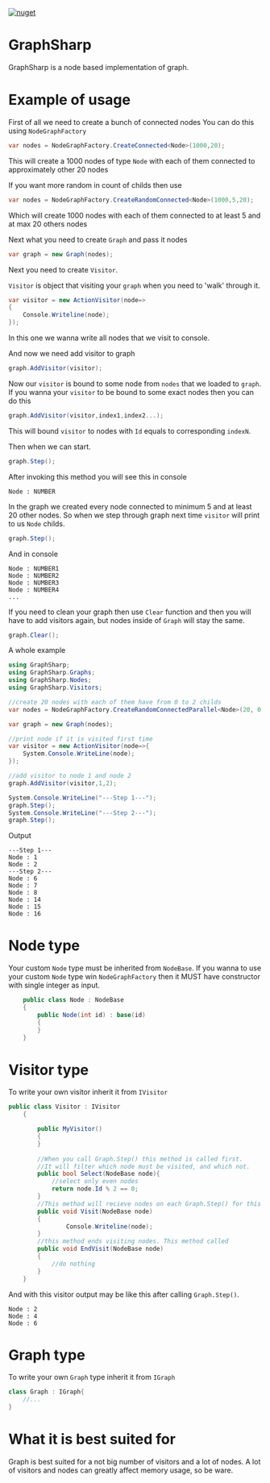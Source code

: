 [![nuget](https://img.shields.io/nuget/v/Kemsekov.GraphSharp.svg)](https://www.nuget.org/packages/Kemsekov.GraphSharp/) 
# GraphSharp
GraphSharp is a node based implementation of graph.

# Example of usage

First of all we need to create a bunch of connected nodes
You can do this using `NodeGraphFactory`
```cs
var nodes = NodeGraphFactory.CreateConnected<Node>(1000,20);
```

This will create a 1000 nodes of type `Node` with each of them connected to approximately other 20 nodes

If you want more random in count of childs then use

```cs
var nodes = NodeGraphFactory.CreateRandomConnected<Node>(1000,5,20);
```

Which will create 1000 nodes with each of them connected to at least 5 and at max 20 others nodes

Next what you need to create `Graph` and pass it nodes

```cs
var graph = new Graph(nodes);
```

Next you need to create `Visitor`.

`Visitor` is object that visiting your `graph` when you need to 'walk' through it.

```cs
var visitor = new ActionVisitor(node=>
{    
    Console.Writeline(node);
});
```
In this one we wanna write all nodes that we visit to console.

And now we need add visitor to graph

```cs
graph.AddVisitor(visitor);
```
Now our `visitor` is bound to some node from `nodes` that we loaded to `graph`.
If you wanna your `visitor` to be bound to some exact nodes then you can do this

```cs
graph.AddVisitor(visitor,index1,index2...);
```

This will bound `visitor` to nodes with `Id` equals to corresponding `indexN`.

Then when we can start.

```cs
graph.Step();
```

After invoking this method you will see this in console 
```
Node : NUMBER
```

In the graph we created every node connected to minimum 5 and at least 20 other nodes.
So when we step through graph next time `visitor` will print to us `Node` childs.

```cs
graph.Step();
```

And in console

```
Node : NUMBER1
Node : NUMBER2
Node : NUMBER3
Node : NUMBER4
...
```

If you need to clean your graph then use `Clear` function and then you will have to add visitors again, but nodes inside of `Graph`
will stay the same.
```cs
graph.Clear();
```

A whole example
```cs
using GraphSharp;
using GraphSharp.Graphs;
using GraphSharp.Nodes;
using GraphSharp.Visitors;

//create 20 nodes with each of them have from 0 to 2 childs
var nodes = NodeGraphFactory.CreateRandomConnectedParallel<Node>(20, 0, 2);

var graph = new Graph(nodes);

//print node if it is visited first time
var visitor = new ActionVisitor(node=>{
    System.Console.WriteLine(node);
});

//add visitor to node 1 and node 2
graph.AddVisitor(visitor,1,2);

System.Console.WriteLine("---Step 1---");
graph.Step();
System.Console.WriteLine("---Step 2---");
graph.Step();
```
Output
```
---Step 1---
Node : 1
Node : 2
---Step 2---
Node : 6
Node : 7
Node : 8
Node : 14
Node : 15
Node : 16
```

# Node type
Your custom `Node` type must be inherited from `NodeBase`.
If you wanna to use your custom `Node` type win `NodeGraphFactory` then it MUST have constructor with single integer as input.
```cs
    public class Node : NodeBase
    {
        public Node(int id) : base(id)
        {
        }
    }
```

# Visitor type

To write your own visitor inherit it from `IVisitor`

```cs
public class Visitor : IVisitor
    {

        public MyVisitor()
        {
        }
        
        //When you call Graph.Step() this method is called first.
        //It will filter which node must be visited, and which not.
        public bool Select(NodeBase node){
            //select only even nodes
            return node.Id % 2 == 0;
        }
        //This method will recieve nodes on each Graph.Step() for this visitor.
        public void Visit(NodeBase node)
        {   
                Console.Writeline(node);
        }
        //this method ends visiting nodes. This method called 
        public void EndVisit(NodeBase node)
        {
            //do nothing
        }
    }
```

And with this visitor output may be like this after calling `Graph.Step()`.
```
Node : 2
Node : 4
Node : 6
```


# Graph type

To write your own `Graph` type inherit it from `IGraph`

```cs
class Graph : IGraph{
    //...
}
```

# What it is best suited for

Graph is best suited for a not big number of visitors and a lot of nodes.
A lot of visitors and nodes can greatly affect memory usage, so be ware.
